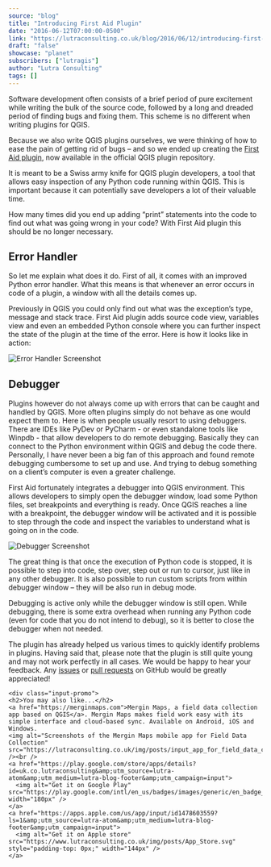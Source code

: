```yaml
---
source: "blog"
title: "Introducing First Aid Plugin"
date: "2016-06-12T07:00:00-0500"
link: "https://lutraconsulting.co.uk/blog/2016/06/12/introducing-first-aid-plugin/"
draft: "false"
showcase: "planet"
subscribers: ["lutragis"]
author: "Lutra Consulting"
tags: []
---
```


<p>Software development often consists of a brief period of pure excitement
while writing the bulk of the source code, followed by a long and dreaded
period of finding bugs and fixing them. This scheme is no different when
writing plugins for QGIS.</p>

<!-- more -->

<p>Because we also write QGIS plugins ourselves,
we were thinking of how to ease the pain of getting rid of bugs – and
so we ended up creating the <a href="https://github.com/wonder-sk/qgis-first-aid-plugin">First Aid plugin</a>,
now available in the official QGIS plugin repository.</p>

<p>It is meant to be a Swiss army knife for QGIS plugin developers, a tool
that allows easy inspection of any Python code running within QGIS.
This is important because it can potentially save developers a lot
of their valuable time.</p>

<p>How many times did you end up adding “print” statements
into the code to find out what was going wrong in your code? With First Aid
plugin this should be no longer necessary.</p>

<h2 id="error-handler">Error Handler</h2>

<p>So let me explain what does it do. First of all, it comes with an improved
Python error handler. What this means is that whenever an error occurs in code
of a plugin, a window with all the details comes up.</p>

<p>Previously in QGIS you could only find out what was the exception’s type, message and stack trace.
First Aid plugin adds source code view, variables view and even an embedded
Python console where you can further inspect the state of the plugin at the
time of the error. Here is how it looks like in action:</p>

<p><img alt="Error Handler Screenshot" src="https://www.lutraconsulting.co.uk/img/posts/first-aid-error-handler.png" /></p>

<h2 id="debugger">Debugger</h2>

<p>Plugins however do not always come up with errors that can be caught and handled
by QGIS. More often plugins simply do not behave as one would expect them to.
Here is when people usually resort to using debuggers. There are IDEs like
PyDev or PyCharm - or even standalone tools like Winpdb - that allow developers
to do remote debugging. Basically they can connect to the Python environment within
QGIS and debug the code there. Personally, I have never been a big fan of this
approach and found remote debugging cumbersome to set up and use. And trying to debug
something on a client’s computer is even a greater challenge.</p>

<p>First Aid fortunately integrates a debugger into QGIS environment. This allows
developers to simply open the debugger window, load some Python files, set
breakpoints and everything is ready. Once QGIS reaches a line with a breakpoint,
the debugger window will be activated and it is possible to step through
the code and inspect the variables to understand what is going on in the code.</p>

<p><img alt="Debugger Screenshot" src="https://www.lutraconsulting.co.uk/img/posts/first-aid-debugger.png" /></p>

<p>The great thing is that once the execution of Python code is stopped, it is
possible to step into code, step over, step out or run to cursor, just like in any other debugger.
It is also possible to run custom scripts from within debugger window – they
will be also run in debug mode.</p>

<p>Debugging is active only while the debugger window is still open. While debugging,
there is some extra overhead when running any Python code (even for code that
you do not intend to debug), so it is better to close the debugger when not needed.</p>

<p>The plugin has already helped us various times to quickly identify problems
in plugins. Having said that,  please note that the plugin is still quite
young and may not work perfectly in all cases. We would be happy to hear
your feedback. Any <a href="https://github.com/wonder-sk/qgis-first-aid-plugin/issues">issues</a> or
<a href="https://github.com/wonder-sk/qgis-first-aid-plugin/pulls">pull requests</a> on GitHub
would be greatly appreciated!</p>

    <div class="input-promo">
    <h2>You may also like...</h2>
    <a href="https://merginmaps.com">Mergin Maps, a field data collection app based on QGIS</a>. Mergin Maps makes field work easy with its simple interface and cloud-based sync. Available on Android, iOS and Windows.
    <img alt="Screenshots of the Mergin Maps mobile app for Field Data Collection" src="https://lutraconsulting.co.uk/img/posts/input_app_for_field_data_collection.jpg" /><br />
    <a href="https://play.google.com/store/apps/details?id=uk.co.lutraconsulting&amp;utm_source=lutra-atom&amp;utm_medium=lutra-blog-footer&amp;utm_campaign=input">
      <img alt="Get it on Google Play" src="https://play.google.com/intl/en_us/badges/images/generic/en_badge_web_generic.png" width="180px" />
    </a>
    <a href="https://apps.apple.com/us/app/input/id1478603559?ls=1&amp;utm_source=lutra-atom&amp;utm_medium=lutra-blog-footer&amp;utm_campaign=input">
      <img alt="Get it on Apple store" src="https://www.lutraconsulting.co.uk/img/posts/App_Store.svg" style="padding-top: 0px;" width="144px" />
    </a>
  </div>
